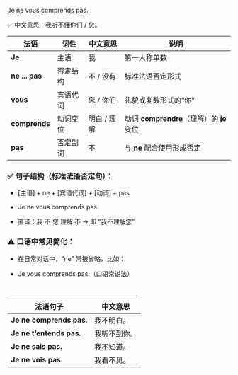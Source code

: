 Je ne vous comprends pas.

✅ 中文意思：我听不懂你们 / 您。

| 法语             | 词性   | 中文意思    | 说明                               |
| -------------- | ---- | ------- | -------------------------------- |
| **Je**         | 主语   | 我       | 第⼀人称单数                           |
| **ne ... pas** | 否定结构 | 不 / 没有  | 标准法语否定形式                         |
| **vous**       | 宾语代词 | 您 / 你们  | 礼貌或复数形式的“你”                      |
| **comprends**  | 动词变位 | 明白 / 理解 | 动词 **comprendre**（理解）的 **je** 变位 |
| **pas**        | 否定副词 | 不       | 与 **ne** 配合使用形成否定                |

### ✅ 句子结构（标准法语否定句）：
 - [主语] + ne + [宾语代词] + [动词] + pas

 - Je ne vous comprends pas

 - 直译：我 不 您 理解 不 → 即 “我不理解您”

### ⚠️ 口语中常见简化：
 - 在日常对话中，“ne” 常被省略，比如：

 - Je vous comprends pas.（口语常说法）

&nbsp;

| 法语句子                     | 中文意思   |
| ------------------------ | ------ |
| **Je ne comprends pas.** | 我不明白。  |
| **Je ne t’entends pas.** | 我听不到你。 |
| **Je ne sais pas.**      | 我不知道。  |
| **Je ne vois pas.**      | 我看不见。  |
